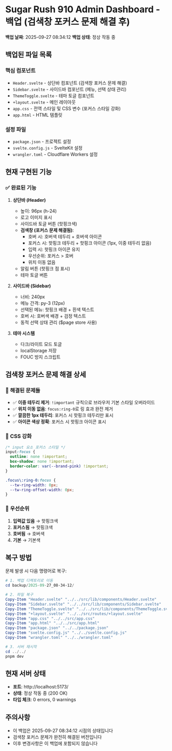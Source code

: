 # Sugar Rush 910 Admin Dashboard - 백업 (검색창 포커스 문제 해결 후)

**백업 날짜**: 2025-09-27 08:34:12
**백업 상태**: 정상 작동 중

## 백업된 파일 목록

### 핵심 컴포넌트
- `Header.svelte` - 상단바 컴포넌트 (검색창 포커스 문제 해결)
- `Sidebar.svelte` - 사이드바 컴포넌트 (메뉴, 선택 상태 관리)
- `ThemeToggle.svelte` - 테마 토글 컴포넌트
- `+layout.svelte` - 메인 레이아웃
- `app.css` - 전역 스타일 및 CSS 변수 (포커스 스타일 강화)
- `app.html` - HTML 템플릿

### 설정 파일
- `package.json` - 프로젝트 설정
- `svelte.config.js` - SvelteKit 설정
- `wrangler.toml` - Cloudflare Workers 설정

## 현재 구현된 기능

### ✅ 완료된 기능
1. **상단바 (Header)**
   - 높이: 96px (h-24)
   - 로고 이미지 표시
   - 사이드바 토글 버튼 (핫핑크색)
   - **검색창 (포커스 문제 해결됨)**:
     - 호버 시: 호버색 테두리 + 호버색 아이콘
     - 포커스 시: 핫핑크 테두리 + 핫핑크 아이콘 (1px, 이중 테두리 없음)
     - 입력 시: 핫핑크 아이콘 유지
     - 우선순위: 포커스 > 호버
     - 위치 이동 없음
   - 알림 버튼 (핫핑크 점 표시)
   - 테마 토글 버튼

2. **사이드바 (Sidebar)**
   - 너비: 240px
   - 메뉴 간격: py-3 (12px)
   - 선택된 메뉴: 핫핑크 배경 + 흰색 텍스트
   - 호버 시: 호버색 배경 + 검정 텍스트
   - 동적 선택 상태 관리 ($page store 사용)

3. **테마 시스템**
   - 다크/라이트 모드 토글
   - localStorage 저장
   - FOUC 방지 스크립트

## 검색창 포커스 문제 해결 상세

### 🔧 **해결된 문제들**
- ✅ **이중 테두리 제거**: `!important` 규칙으로 브라우저 기본 스타일 오버라이드
- ✅ **위치 이동 없음**: `focus:ring-0`로 링 효과 완전 제거
- ✅ **깔끔한 1px 테두리**: 포커스 시 핫핑크 테두리만 표시
- ✅ **아이콘 색상 정확**: 포커스 시 핫핑크 아이콘 표시

### 🎨 **CSS 강화**
```css
/* input 요소 포커스 스타일 */
input:focus {
  outline: none !important;
  box-shadow: none !important;
  border-color: var(--brand-pink) !important;
}

.focus\:ring-0:focus { 
  --tw-ring-width: 0px; 
  --tw-ring-offset-width: 0px; 
}
```

### 🎯 **우선순위**
1. **입력값 있음** → 핫핑크색
2. **포커스됨** → 핫핑크색
3. **호버됨** → 호버색
4. **기본** → 기본색

## 복구 방법

문제 발생 시 다음 명령어로 복구:

```powershell
# 1. 백업 디렉토리로 이동
cd backup/2025-09-27_08-34-12/

# 2. 파일 복구
Copy-Item "Header.svelte" "../../src/lib/components/Header.svelte"
Copy-Item "Sidebar.svelte" "../../src/lib/components/Sidebar.svelte"
Copy-Item "ThemeToggle.svelte" "../../src/lib/components/ThemeToggle.svelte"
Copy-Item "+layout.svelte" "../../src/routes/+layout.svelte"
Copy-Item "app.css" "../../src/app.css"
Copy-Item "app.html" "../../src/app.html"
Copy-Item "package.json" "../../package.json"
Copy-Item "svelte.config.js" "../../svelte.config.js"
Copy-Item "wrangler.toml" "../../wrangler.toml"

# 3. 서버 재시작
cd ../../
pnpm dev
```

## 현재 서버 상태
- **포트**: http://localhost:5173/
- **상태**: 정상 작동 중 (200 OK)
- **타입 체크**: 0 errors, 0 warnings

## 주의사항
- 이 백업은 2025-09-27 08:34:12 시점의 상태입니다
- 검색창 포커스 문제가 완전히 해결된 버전입니다
- 이후 변경사항은 이 백업에 포함되지 않습니다

















